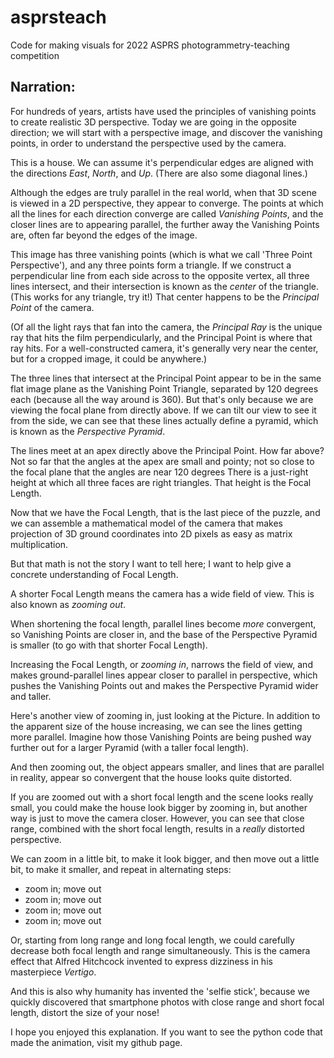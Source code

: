 # asprsteach
Code for making visuals for 2022 ASPRS photogrammetry-teaching competition

## Narration:

For hundreds of years, artists have used the principles of 
vanishing points to create realistic 3D perspective. 
Today we are going in the opposite direction; 
we will start with a perspective image, and discover
the vanishing points, in order to understand 
the perspective used by the camera.

This is a house. We can assume it's perpendicular edges
are aligned with the directions *East*, *North*, and *Up*. 
(There are also some diagonal lines.)

Although the edges are truly parallel in the real world, 
when that 3D scene is viewed in a 2D perspective, 
they appear to converge. The points at which all the lines for each
direction converge are called *Vanishing Points*, and the closer
lines are to appearing parallel, the further away the Vanishing Points
are, often far beyond the edges of the image.

This image has three vanishing points
(which is what we call 'Three Point Perspective'), 
and any three points form a triangle.
If we construct a perpendicular line from each side across to the opposite
vertex, all three lines intersect, and their intersection is 
known as the *center* of the triangle.
(This works for any triangle, try it!)
That center happens to be the *Principal Point* of the camera.

(Of all the light rays that fan into the camera, the *Principal Ray* 
is the unique ray that hits the film perpendicularly, and the 
Principal Point is where that ray hits. For a well-constructed camera, 
it's generally very near the center, but for a cropped image,
it could be anywhere.)

The three lines that intersect at the Principal Point appear to be in the
same flat image plane as the Vanishing Point Triangle, separated by 120
degrees each (because all the way around is 360). 
But that's only because we are viewing the focal plane from
directly above. If we can tilt our view to see it from the side, 
we can see that these lines
actually define a pyramid, which is known as the *Perspective Pyramid*.

The lines meet at an apex directly above the Principal Point. How far above?
Not so far that the angles at the apex are small and pointy; not so close
to the focal plane that the angles are near 120 degrees
There is a just-right height at which all three faces are right triangles. 
That height is the Focal Length.

Now that we have the Focal Length, that is the last piece of the puzzle, 
and we can assemble a mathematical model of the camera that
makes projection of 3D ground coordinates into 2D pixels as
easy as matrix multiplication.

But that math is not the story I want to tell here; I want to
help give a concrete understanding of Focal Length.

A shorter Focal Length means the camera has a wide field of view.
This is also known as *zooming out*.

When shortening the focal length, parallel lines become
*more* convergent, so Vanishing Points are closer in,
and the base of the Perspective Pyramid is smaller (to go with that
shorter Focal Length). 

Increasing the Focal Length, or *zooming in*, narrows the field of view,
and makes ground-parallel lines appear closer to parallel in perspective,
which pushes the Vanishing Points out and makes the Perspective Pyramid 
wider and taller.

Here's another view of zooming in, just looking at the Picture.
In addition to the apparent size of the house increasing, we can see the
lines getting more parallel. Imagine how those Vanishing 
Points are being pushed way further out for a larger Pyramid
(with a taller focal length).

And then zooming out, the object appears smaller, and lines that are
parallel in reality, appear so convergent that the house
looks quite distorted.

If you are zoomed out with a short focal length and the 
scene looks really small, you could make the house look 
bigger by zooming in, but another way is just to move the camera closer.
However, you can see that close range, combined with the short
focal length, results in a *really* distorted perspective.

We can zoom in a little bit, to make it look bigger, and then
move out a little bit, to make it smaller, and repeat in
alternating steps:
* zoom in; move out
* zoom in; move out
* zoom in; move out
* zoom in; move out

Or, starting from long range and long focal length, we could
carefully decrease both focal length and range simultaneously.
This is the camera
effect that Alfred Hitchcock invented to express 
dizziness in his masterpiece *Vertigo*.

And this is also why humanity has invented the 'selfie stick',
because we quickly discovered that smartphone photos with close range
and short focal length, distort the size of your nose!

I hope you enjoyed this explanation. If you want to see the python
code that made the animation, visit my github page.

 
